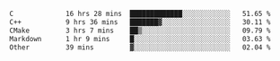 <!--START_SECTION:waka-->

```txt
C             16 hrs 28 mins  █████████████░░░░░░░░░░░░   51.65 %
C++           9 hrs 36 mins   ███████▓░░░░░░░░░░░░░░░░░   30.11 %
CMake         3 hrs 7 mins    ██▒░░░░░░░░░░░░░░░░░░░░░░   09.79 %
Markdown      1 hr 9 mins     █░░░░░░░░░░░░░░░░░░░░░░░░   03.63 %
Other         39 mins         ▓░░░░░░░░░░░░░░░░░░░░░░░░   02.04 %
```

<!--END_SECTION:waka-->
